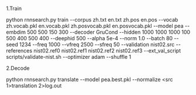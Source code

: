 1.Train

python rnnsearch.py train --corpus zh.txt en.txt zh.pos en.pos
    --vocab zh.vocab.pkl en.vocab.pkl zh.posvocab.pkl en.posvocab.pkl 
    --model pea --embdim 500 500 150 300 --decoder GruCond
    --hidden 1000 1000 1000 100 500 400 500 400 --deephid 500
    --alpha 5e-4 --norm 1.0 --batch 80 --seed 1234
    --freq 1000 --vfreq 2500 --sfreq 50 --validation nist02.src
    --references nist02.ref0 nist02.ref1 nist02.ref2 nist02.ref3
    --ext_val_script scripts/validate-nist.sh
    --optimizer adam --shuffle 1

2.Decode

python rnnsearch.py translate --model pea.best.pkl --normalize <src 1>translation 2>log.out
